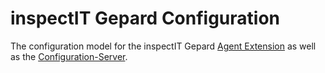 # inspectIT Gepard Configuration

The configuration model for the inspectIT Gepard [Agent Extension](https://github.com/inspectIT/inspectit-gepard-agent) 
as well as the [Configuration-Server](https://github.com/inspectIT/inspectit-gepard-agentmanager).
